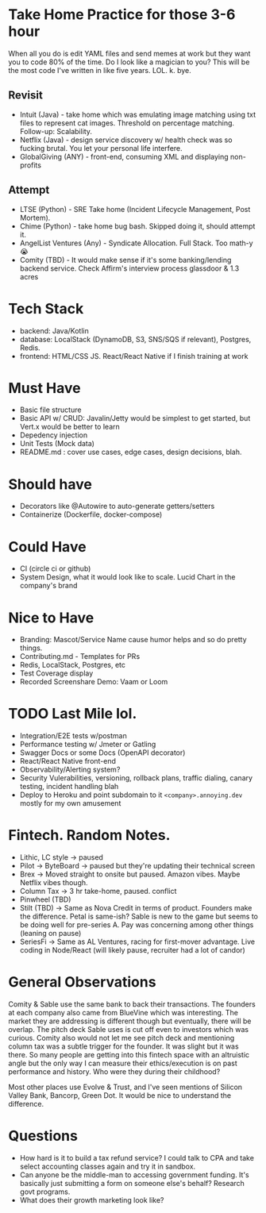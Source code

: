 # Take Home Practice for those 3-6 hour 
When all you do is edit YAML files and send memes at work but they want you to code 80% of the time. Do I look like a magician to you? This will be the most code I've written in like five years. LOL. k. bye.

## Revisit
- Intuit (Java) - take home which was emulating image matching using txt files to represent cat images. Threshold on percentage matching. Follow-up: Scalability.
- Netflix (Java) - design service discovery w/ health check was so fucking brutal. You let your personal life interfere.
- GlobalGiving (ANY) - front-end, consuming XML and displaying non-profits

## Attempt
- LTSE (Python) - SRE Take home (Incident Lifecycle Management, Post Mortem). 
- Chime (Python) - take home bug bash. Skipped doing it, should attempt it. 
- AngelList Ventures (Any) - Syndicate Allocation. Full Stack. Too math-y 😭 
- Comity (TBD) - It would make sense if it's some banking/lending backend service. Check Affirm's interview process glassdoor & 1.3 acres 
 
# Tech Stack
- backend: Java/Kotlin 
- database: LocalStack (DynamoDB, S3, SNS/SQS if relevant), Postgres, Redis.
- frontend: HTML/CSS JS. React/React Native if I finish training at work

# Must Have
- Basic file structure 
- Basic API w/ CRUD: Javalin/Jetty would be simplest to get started, but Vert.x would be better to learn
- Depedency injection 
- Unit Tests (Mock data)
- README.md : cover use cases, edge cases, design decisions, blah.

# Should have
- Decorators like @Autowire to auto-generate getters/setters
- Containerize (Dockerfile, docker-compose)

# Could Have
- CI (circle ci or github)
- System Design, what it would look like to scale. Lucid Chart in the company's brand

# Nice to Have
- Branding: Mascot/Service Name cause humor helps and so do pretty things.
- Contributing.md - Templates for PRs 
- Redis, LocalStack, Postgres, etc
- Test Coverage display
- Recorded Screenshare Demo: Vaam or Loom

# TODO Last Mile lol.
- Integration/E2E tests w/postman
- Performance testing w/ Jmeter or Gatling
- Swagger Docs or some Docs (OpenAPI decorator)
- React/React Native front-end
- Observability/Alerting system?
- Security Vulerabilities, versioning, rollback plans, traffic dialing, canary testing, incident handling blah
- Deploy to Heroku and point subdomain to it `<company>.annoying.dev` mostly for my own amusement


# Fintech. Random Notes. 
- Lithic, LC style -> paused
- Pilot -> ByteBoard -> paused but they're updating their technical screen
- Brex -> Moved straight to onsite but paused. Amazon vibes. Maybe Netflix vibes though.
- Column Tax -> 3 hr take-home, paused. conflict
- Pinwheel (TBD)
- Stilt (TBD) -> Same as Nova Credit in terms of product. Founders make the difference. Petal is same-ish? Sable is new to the game but seems to be doing well for pre-series A. Pay was concerning among other things (leaning on pause)
- SeriesFi -> Same as AL Ventures, racing for first-mover advantage. Live coding in Node/React (will likely pause, recruiter had a lot of candor)

# General Observations
Comity & Sable use the same bank to back their transactions. The founders at each company also came from BlueVine which was interesting. The market they are addressing is different though but eventually, there will be overlap. The pitch deck Sable uses is cut off even to investors which was curious. Comity also would not let me see pitch deck and mentioning column tax was a subtle trigger for the founder. It was slight but it was there. So many people are getting into this fintech space with an altruistic angle but the only way I can measure their ethics/execution is on past performance and history. Who were they during their childhood?

Most other places use Evolve & Trust, and I've seen mentions of Silicon Valley Bank, Bancorp, Green Dot. It would be nice to understand the difference.

# Questions
- How hard is it to build a tax refund service? I could talk to CPA and take select accounting classes again and try it in sandbox. 
- Can anyone be the middle-man to accessing government funding. It's basically just submitting a form on someone else's behalf? Research govt programs. 
- What does their growth marketing look like?
